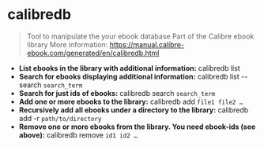 # calibredb
> Tool to manipulate the your ebook database
> Part of the Calibre ebook library
> More information: <https://manual.calibre-ebook.com/generated/en/calibredb.html>
- **List ebooks in the library with additional information:**
calibredb list
- **Search for ebooks displaying additional information:**
calibredb list --search `search_term`
- **Search for just ids of ebooks:**
calibredb search `search_term`
- **Add one or more ebooks to the library:**
calibredb add `file1 file2 …`
- **Recursively add all ebooks under a directory to the library:**
calibredb add -r `path/to/directory`
- **Remove one or more ebooks from the library. You need ebook-ids (see above):**
calibredb remove `id1 id2 …`
